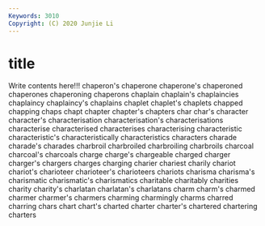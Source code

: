 ```yaml
---
Keywords: 3010
Copyright: (C) 2020 Junjie Li
---
```


# title

Write contents here!!!
chaperon's
chaperone 
chaperone's 
chaperoned 
chaperones 
chaperoning 
chaperons 
chaplain 
chaplain's 
chaplaincies 
chaplaincy
chaplaincy's 
chaplains 
chaplet 
chaplet's 
chaplets 
chapped 
chapping 
chaps 
chapt 
chapter
chapter's 
chapters 
char 
char's 
character 
character's 
characterisation 
characterisation's 
characterisations 
characterise
characterised 
characterises 
characterising 
characteristic 
characteristic's 
characteristically 
characteristics 
characters 
charade 
charade's
charades 
charbroil 
charbroiled 
charbroiling 
charbroils 
charcoal 
charcoal's 
charcoals 
charge 
charge's
chargeable 
charged 
charger 
charger's 
chargers 
charges 
charging 
charier 
chariest 
charily
chariot 
chariot's 
charioteer 
charioteer's 
charioteers 
chariots 
charisma 
charisma's 
charismatic 
charismatic's
charismatics 
charitable 
charitably 
charities 
charity 
charity's 
charlatan 
charlatan's 
charlatans 
charm
charm's 
charmed 
charmer 
charmer's 
charmers 
charming 
charmingly 
charms 
charred 
charring
chars 
chart 
chart's 
charted 
charter 
charter's 
chartered 
chartering 
charters 
